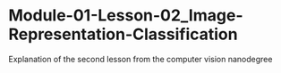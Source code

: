# Module-01-Lesson-02_Image-Representation-Classification
Explanation of the second lesson from the computer vision nanodegree 
